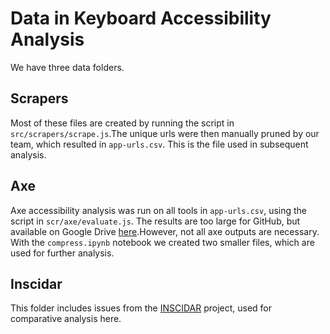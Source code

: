 # Data in Keyboard Accessibility Analysis
We have three data folders.

## Scrapers
Most of these files are created by running the script in `src/scrapers/scrape.js`.The unique urls were then manually pruned by our team, which resulted in `app-urls.csv`. This is the file used in subsequent analysis.

## Axe
Axe accessibility analysis was run on all tools in `app-urls.csv`, using the script in `scr/axe/evaluate.js`. The results are too large for GitHub, but available on Google Drive [here](https://drive.google.com/file/d/18wfkKZmkA-cM6KUVLTfny77OLYSUaFSJ/view?usp=sharing).However, not all axe outputs are necessary. With the `compress.ipynb` notebook we created two smaller files, which are used for further analysis.

## Inscidar
This folder includes issues from the [INSCIDAR](https://inscidar.org) project, used for comparative analysis here.
